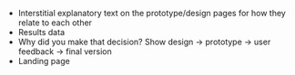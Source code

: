 - Interstitial explanatory text on the prototype/design pages for how they relate to each other
- Results data
- Why did you make that decision? Show design -> prototype -> user feedback -> final version
- Landing page